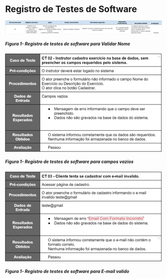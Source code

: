 # Registro de Testes de Software

  <img src="img/testes/NomeCliente.png" width="800">

  ##### _Figura 1- Registro de testes de software para Validar Nome_


  <img src="img/testes/TesteCamposVazios.png" width="800">

  ##### _Figura 1- Registro de testes de software para campos vazios_

 

<img src="img/testes/emailInvalido.png" width="800">

  ##### _Figura 1- Registro de testes de software para E-mail valido_